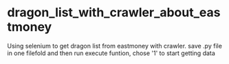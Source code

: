 # dragon_list_with_crawler_about_eastmoney
Using selenium to get dragon list from eastmoney with crawler.
save .py file in one filefold and then run execute funtion, chose '1' to start getting data
